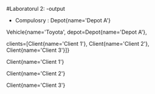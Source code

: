 #Laboratorul 2: -output 
 - Compulosry :  Depot{name='Depot A'}
   
  Vehicle{name='Toyota', depot=Depot{name='Depot A'}, 
  
  clients=[Client{name='Client 1'}, Client{name='Client 2'}, Client{name='Client 3'}]}
  
  Client{name='Client 1'}

  Client{name='Client 2'}

  Client{name='Client 3'}
